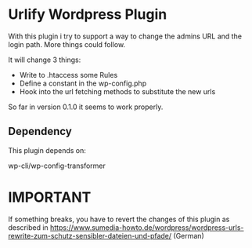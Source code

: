 # Urlify Wordpress Plugin

With this plugin i try to support a way to change the admins URL and the login path.
More things could follow.

It will change 3 things:

- Write to .htaccess some Rules
- Define a constant in the wp-config.php
- Hook into the url fetching methods to substitute the new urls

So far in version 0.1.0 it seems to work properly.

## Dependency

This plugin depends on:

wp-cli/wp-config-transformer

# IMPORTANT 

If something breaks, you have to revert the changes of this plugin as
described in https://www.sumedia-howto.de/wordpress/wordpress-urls-rewrite-zum-schutz-sensibler-dateien-und-pfade/ (German)